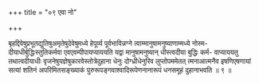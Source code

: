 +++
title = "०९ एवा नो"

+++

बृहद्दिवेषुप्रभूतद्युतिषुअमृतेषुदेवेषुमध्ये हेपूर्व्य पूर्वभाविन्नग्ने त्वाम्मानुषामनुष्याणाम्मध्ये नोस्म- दीयाधीर्बुद्धिःस्तुतिकर्मवा एवएवम्पीपायप्याययति यद्वा मानुषामनुष्यान् धीस्त्वदीया बुद्धिः कर्म- वाप्याययतु तथात्वदीयाधीः वृजनेषुयज्ञेषुकारवेस्तोत्रेदुहाना धेनुः दोग्ध्रीधेनुरिव लुप्तोपममेतत् त्मनाआत्मनैव इषणिएषणायां सत्यां शतिनं अपरिमितसङ्ख्याकं पुरुरूपङ्गवाश्वादिरूपेणनानारूपं धनसमूहं दुहानाभवति ॥ ९ ॥